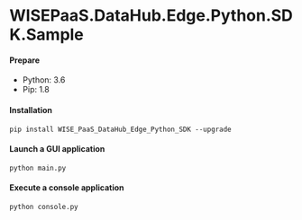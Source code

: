 # WISEPaaS.DataHub.Edge.Python.SDK.Sample

#### Prepare
- Python: 3.6
- Pip: 1.8

#### Installation
```
pip install WISE_PaaS_DataHub_Edge_Python_SDK --upgrade
```

#### Launch a GUI application
```
python main.py
```

#### Execute a console application
```
python console.py
```